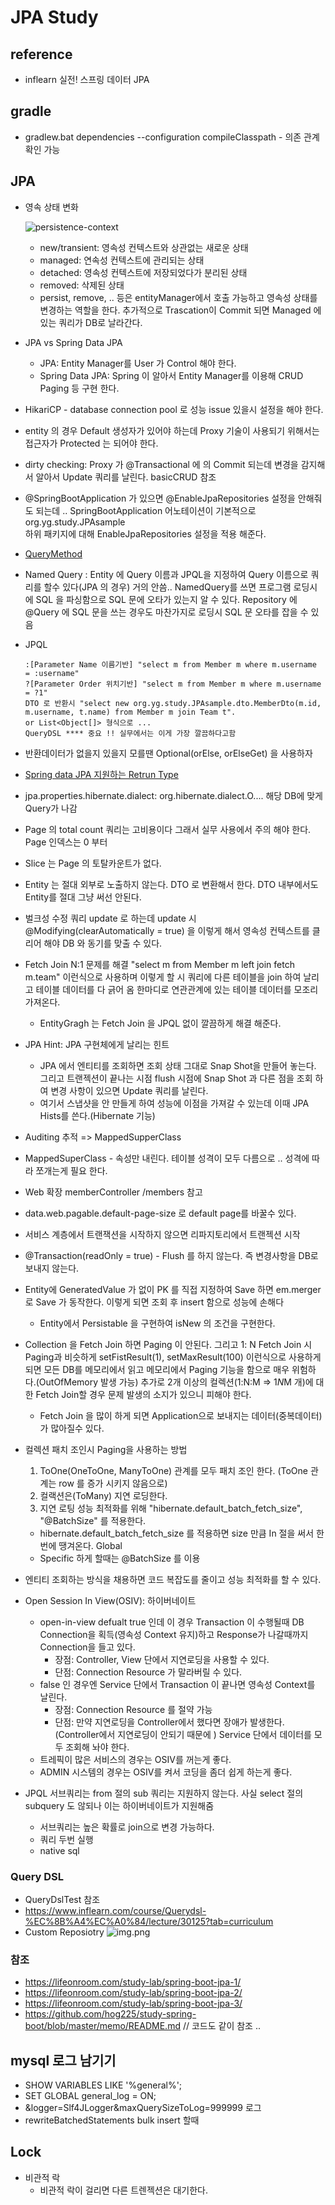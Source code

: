 # JPA Study 

## reference 
- inflearn 실전! 스프링 데이터 JPA



## gradle 
- gradlew.bat dependencies --configuration compileClasspath - 의존 관계확인 가능 


## JPA
- 영속 상태 변화
  
  ![persistence-context](./img/jpa-persistence-context.jpg)
  - new/transient: 영속성 컨텍스트와 상관없는 새로운 상태
  - managed: 연속성 컨텍스트에 관리되는 상태
  - detached: 영속성 컨텍스트에 저장되었다가 분리된 상태 
  - removed: 삭제된 상태 
  - persist, remove, .. 등은 entityManager에서 호출 가능하고 영속성 상태를 변경하는 역할을 한다. 추가적으로 Trascation이 Commit 되면 Managed 에 있는 쿼리가 DB로 날라간다.
- JPA vs Spring Data JPA
    - JPA: Entity Manager를 User 가 Control 해야 한다. 
    - Spring Data JPA: Spring 이 알아서 Entity Manager를 이용해 CRUD Paging 등 구현 한다.
- HikariCP - database connection pool 로 성능 issue 있을시 설정을 해야 한다. 
- entity 의 경우 Default 생성자가 있어야 하는데 Proxy 기술이 사용되기 위해서는 접근자가 Protected 는 되어야 한다. 
- dirty checking: Proxy 가 @Transactional 에 의 Commit 되는데 변경을 감지해서 알아서 Update 쿼리를 날린다. basicCRUD 참조
- @SpringBootApplication 가 있으면 @EnableJpaRepositories 설정을 안해줘도 되는데 .. SpringBootApplication 어노테이션이 기본적으로 org.yg.study.JPAsample <br />
하위 패키지에 대해 EnableJpaRepositories 설정을 적용 해준다.
- [QueryMethod](https://docs.spring.io/spring-data/jpa/docs/current/reference/html/#jpa.query-methods)
- Named Query : Entity 에 Query 이름과 JPQL을 지정하여 Query 이름으로 쿼리를 할수 있다(JPA 의 경우) 거의 안씀.. NamedQuery를 쓰면 프로그램 로딩시에 SQL 을 파싱함으로 SQL 문에 오타가 있는지 알 수 있다. 
  Repository 에 @Query 에 SQL 문을 쓰는 경우도 마찬가지로 로딩시 SQL 문 오타를 잡을 수 있음  
- JPQL
  ```
  :[Parameter Name 이름기반] "select m from Member m where m.username = :username"
  ?[Parameter Order 위치기반] "select m from Member m where m.username = ?1"
  DTO 로 반환시 "select new org.yg.study.JPAsample.dto.MemberDto(m.id, m.username, t.name) from Member m join Team t".
  or List<Object[]> 형식으로 ...
  QueryDSL **** 중요 !! 실무에서는 이게 가장 깔끔하다고함
  ``` 
- 반환데이터가 없을지 있을지 모를땐  Optional(orElse, orElseGet) 을 사용하자 
- [Spring data JPA 지원하는 Retrun Type](https://docs.spring.io/spring-data/jpa/docs/current/reference/html/#repository-query-return-types)
- jpa.properties.hibernate.dialect: org.hibernate.dialect.O.... 해당 DB에 맞게 Query가 나감 
- Page 의 total count 쿼리는 고비용이다 그래서 실무 사용에서 주의 해야 한다. Page 인덱스는 0 부터 
- Slice 는 Page 의 토탈카운트가 없다. 
- Entity 는 절대 외부로 노출하지 않는다. DTO 로 변환해서 한다. DTO 내부에서도 Entity를 절대 그냥 써선 안된다. 
- 벌크성 수정 쿼리 update 로 하는데 update 시 @Modifying(clearAutomatically = true) 을 이렇게 해서 영속성 컨텍스트를 클리어 해야 DB 와 동기를 맞출 수 있다. 
- Fetch Join N:1 문제를 해결 "select m from Member m left join fetch m.team" 이런식으로 사용하며 이렇게 할 시 쿼리에 다른 테이블을 join 하여 날리고 테이블 데이터를 다 긁어 옴 한마디로 연관관계에 있는 테이블 데이터를 모조리 가져온다. 
  - EntityGragh 는 Fetch Join 을 JPQL 없이 깔끔하게 해결 해준다. 
- JPA Hint: JPA 구현체에게 날리는 힌트 
  - JPA 에서 엔티티를 조회하면 조회 상태 그대로 Snap Shot을 만들어 놓는다. 그리고 트랜젝션이 끝나는 시점 flush 시점에 Snap Shot 과 다른 점을 조회 하여 변경 사항이 있으면 Update 쿼리를 날린다. 
  - 여기서 스냅샷을 안 만들게 하여 성능에 이점을 가져갈 수 있는데 이때 JPA Hists를 쓴다.(Hibernate 기능) 
- Auditing 추적 => MappedSupperClass
- MappedSuperClass - 속성만 내린다. 테이블 성격이 모두 다름으로 .. 성격에 따라 쪼개는게 필요 한다. 
- Web 확장 memberController /members 참고
- data.web.pagable.default-page-size 로 default page를 바꿀수 있다. 
- 서비스 계층에서 트랜잭션을 시작하지 않으면 리파지토리에서 트랜젝션 시작 
- @Transaction(readOnly = true) - Flush 를 하지 않는다. 즉 변경사항을 DB로 보내지 않는다. 
- Entity에 GeneratedValue 가 없이 PK 를 직접 지정하여 Save 하면 em.merger 로 Save 가 동작한다. 이렇게 되면 조회 후 insert 함으로 성능에 손해다
  - Entity에서 Persistable 을 구현하여 isNew 의 조건을 구현한다. 
- Collection 을 Fetch Join 하면 Paging 이 안된다. 그리고 1: N Fetch Join 시 Paging과 비슷하게 setFistResult(1), setMaxResult(100) 이런식으로 사용하게 되면 모든 DB를 메모리에서 읽고 메모리에서 Paging 기능을 함으로 매우 위험하다.(OutOfMemory 발생 가능)
추가로 2개 이상의 컬렉션(1:N:M => 1*N*M 개)에 대한 Fetch Join할 경우 문제 발생의 소지가 있으니 피해야 한다.
  - Fetch Join 을 많이 하게 되면 Application으로 보내지는 데이터(중복데이터) 가 많아질수 있다. 
- 컬렉션 패치 조인시 Paging을 사용하는 방법 
  1. ToOne(OneToOne, ManyToOne) 관계를 모두 패치 조인 한다. (ToOne 관계는 row 를 증가 시키지 않음으로)
  2. 컬랙션은(ToMany) 지연 로딩한다.
  3. 지연 로팅 성능 최적화를 위해 "hibernate.default_batch_fetch_size", "@BatchSize" 를 적용한다.
    - hibernate.default_batch_fetch_size 를 적용하면 size 만큼 In 절을 써서 한번에 땡겨온다. Global
    - Specific 하게 할때는 @BatchSize 를 이용 
- 엔티티 조회하는 방식을 채용하면 코드 복잡도를 줄이고 성능 최적화를 할 수 있다. 
- Open Session In View(OSIV): 하이버네이트 
  - open-in-view defualt true 인데 이 경우 Transaction 이 수행될때 DB Connection을 획득(영속성 Context 유지)하고 Response가 나갈때까지 Connection을 들고 있다.
    - 장점: Controller, View 단에서 지연로딩을 사용할 수 있다.
    - 단점: Connection Resource 가 말라버릴 수 있다. 
  - false 인 경우엔 Service 단에서 Transaction 이 끝나면 영속성 Context를 날린다.
    - 장점: Connection Resource 를 절약 가능 
    - 단점: 만약 지연로딩을 Controller에서 했다면 장애가 발생한다. (Controller에서 지연로딩이 안되기 때문에 ) Service 단에서 데이터를 모두 조회해 놔야 한다.
  - 트레픽이 많은 서비스의 경우는 OSIV를 꺼는게 좋다. 
  - ADMIN 시스템의 경우는 OSIV를 켜서 코딩을 좀더 쉽게 하는게 좋다. 
- JPQL 서브쿼리는 from 절의 sub 쿼리는 지원하지 않는다. 사실 select 절의 subquery 도 않되나 이는 하이버네이트가 지원해줌 
  - 서브쿼리는 높은 확률로 join으로 변경 가능하다. 
  - 쿼리 두번 실행 
  - native sql 
### Query DSL 
- QueryDslTest 참조 
- https://www.inflearn.com/course/Querydsl-%EC%8B%A4%EC%A0%84/lecture/30125?tab=curriculum 
- Custom Reposiotry
![img.png](img/img.png)


### 참조 
- https://lifeonroom.com/study-lab/spring-boot-jpa-1/
- https://lifeonroom.com/study-lab/spring-boot-jpa-2/
- https://lifeonroom.com/study-lab/spring-boot-jpa-3/
- https://github.com/hog225/study-spring-boot/blob/master/memo/README.md // 코드도 같이 참조 .. 
  

## mysql 로그 남기기
- SHOW VARIABLES LIKE '%general%';
- SET GLOBAL general_log = ON;
- &logger=Slf4JLogger&maxQuerySizeToLog=999999 로그 
- rewriteBatchedStatements bulk insert 할때 


## Lock
- 비관적 락 
  - 비관적 락이 걸리면 다른 트렌젝션은 대기한다. 
